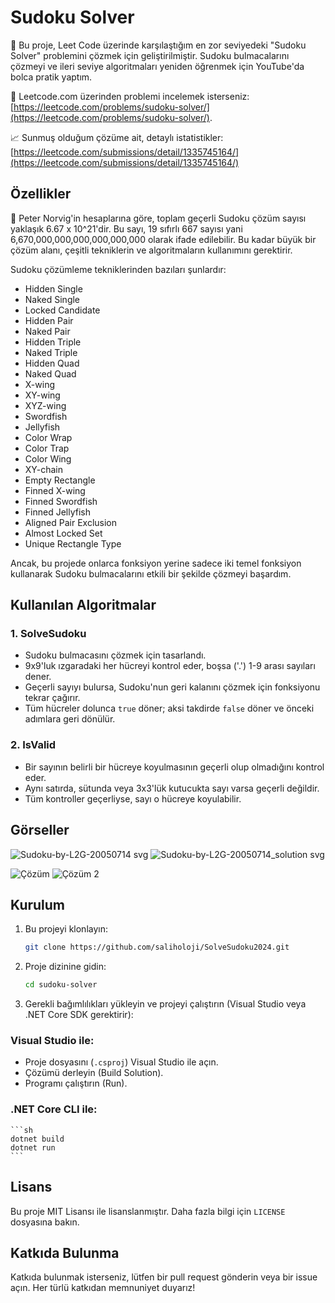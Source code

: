 # Sudoku Solver

🎯 Bu proje, Leet Code üzerinde karşılaştığım en zor seviyedeki "Sudoku Solver" problemini çözmek için geliştirilmiştir. Sudoku bulmacalarını çözmeyi ve ileri seviye algoritmaları yeniden öğrenmek için YouTube'da bolca pratik yaptım.

🔗 Leetcode.com üzerinden problemi incelemek isterseniz: [https://leetcode.com/problems/sudoku-solver/](https://leetcode.com/problems/sudoku-solver/).

📈 Sunmuş olduğum çözüme ait, detaylı istatistikler: [https://leetcode.com/submissions/detail/1335745164/](https://leetcode.com/submissions/detail/1335745164/) 

## Özellikler

🔢 Peter Norvig'in hesaplarına göre, toplam geçerli Sudoku çözüm sayısı yaklaşık 6.67 x 10^21'dir. Bu sayı, 19 sıfırlı 667 sayısı yani 6,670,000,000,000,000,000,000 olarak ifade edilebilir. Bu kadar büyük bir çözüm alanı, çeşitli tekniklerin ve algoritmaların kullanımını gerektirir.

Sudoku çözümleme tekniklerinden bazıları şunlardır:
- Hidden Single
- Naked Single
- Locked Candidate
- Hidden Pair
- Naked Pair
- Hidden Triple
- Naked Triple
- Hidden Quad
- Naked Quad
- X-wing
- XY-wing
- XYZ-wing
- Swordfish
- Jellyfish
- Color Wrap
- Color Trap
- Color Wing
- XY-chain
- Empty Rectangle
- Finned X-wing
- Finned Swordfish
- Finned Jellyfish
- Aligned Pair Exclusion
- Almost Locked Set
- Unique Rectangle Type

Ancak, bu projede onlarca fonksiyon yerine sadece iki temel fonksiyon kullanarak Sudoku bulmacalarını etkili bir şekilde çözmeyi başardım.

## Kullanılan Algoritmalar

### 1. SolveSudoku
- Sudoku bulmacasını çözmek için tasarlandı.
- 9x9'luk ızgaradaki her hücreyi kontrol eder, boşsa ('.') 1-9 arası sayıları dener.
- Geçerli sayıyı bulursa, Sudoku'nun geri kalanını çözmek için fonksiyonu tekrar çağırır.
- Tüm hücreler dolunca `true` döner; aksi takdirde `false` döner ve önceki adımlara geri dönülür.

### 2. IsValid
- Bir sayının belirli bir hücreye koyulmasının geçerli olup olmadığını kontrol eder.
- Aynı satırda, sütunda veya 3x3'lük kutucukta sayı varsa geçerli değildir.
- Tüm kontroller geçerliyse, sayı o hücreye koyulabilir.

## Görseller

![Sudoku-by-L2G-20050714 svg](https://github.com/user-attachments/assets/2e382a29-c960-4c64-9d75-8c7df7a1de8a)
![Sudoku-by-L2G-20050714_solution svg](https://github.com/user-attachments/assets/f0c42b5e-c934-4a40-bd81-625212df5b48)

![Çözüm](https://github.com/user-attachments/assets/e93958de-dc3d-4cbc-9f03-36b9e5c0cecd)
![Çözüm 2](https://github.com/user-attachments/assets/2beb4195-c947-475f-8aea-3628471ab2ee)


## Kurulum

1. Bu projeyi klonlayın:
    ```sh
    git clone https://github.com/saliholoji/SolveSudoku2024.git
    ```
2. Proje dizinine gidin:
    ```sh
    cd sudoku-solver
    ```
3. Gerekli bağımlılıkları yükleyin ve projeyi çalıştırın (Visual Studio veya .NET Core SDK gerektirir):

### Visual Studio ile:
- Proje dosyasını (`.csproj`) Visual Studio ile açın.
- Çözümü derleyin (Build Solution).
- Programı çalıştırın (Run).

### .NET Core CLI ile:
    ```sh
    dotnet build
    dotnet run
    ```

## Lisans

Bu proje MIT Lisansı ile lisanslanmıştır. Daha fazla bilgi için `LICENSE` dosyasına bakın.

## Katkıda Bulunma

Katkıda bulunmak isterseniz, lütfen bir pull request gönderin veya bir issue açın. Her türlü katkıdan memnuniyet duyarız!
